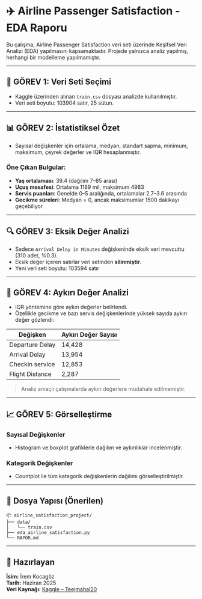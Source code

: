 
# ✈️ Airline Passenger Satisfaction - EDA Raporu

Bu çalışma, Airline Passenger Satisfaction veri seti üzerinde Keşifsel Veri Analizi (EDA) yapılmasını kapsamaktadır. Projede yalnızca analiz yapılmış, herhangi bir modelleme yapılmamıştır.

---

## 📌 GÖREV 1: Veri Seti Seçimi

- Kaggle üzerinden alınan `train.csv` dosyası analizde kullanılmıştır.
- Veri seti boyutu: 103904 satır, 25 sütun.

---

## 📊 GÖREV 2: İstatistiksel Özet

- Sayısal değişkenler için ortalama, medyan, standart sapma, minimum, maksimum, çeyrek değerler ve IQR hesaplanmıştır.

### Öne Çıkan Bulgular:

- **Yaş ortalaması**: 39.4 (dağılım 7–85 arası)
- **Uçuş mesafesi**: Ortalama 1189 mil, maksimum 4983
- **Servis puanları**: Genelde 0–5 aralığında, ortalamalar 2.7–3.6 arasında
- **Gecikme süreleri**: Medyan = 0, ancak maksimumlar 1500 dakikayı geçebiliyor

---

## 🔍 GÖREV 3: Eksik Değer Analizi

- Sadece `Arrival Delay in Minutes` değişkeninde eksik veri mevcuttu (310 adet, %0.3).
- Eksik değer içeren satırlar veri setinden **silinmiştir**.
- Yeni veri seti boyutu: 103594 satır

---

## 🚨 GÖREV 4: Aykırı Değer Analizi

- IQR yöntemine göre aykırı değerler belirlendi.
- Özellikle gecikme ve bazı servis değişkenlerinde yüksek sayıda aykırı değer gözlendi:

| Değişken                    | Aykırı Değer Sayısı |
|-----------------------------|---------------------|
| Departure Delay             | 14,428              |
| Arrival Delay               | 13,954              |
| Checkin service             | 12,853              |
| Flight Distance             | 2,287               |

> Analiz amaçlı çalışmalarda aykırı değerlere müdahale edilmemiştir.

---

## 📈 GÖREV 5: Görselleştirme

### Sayısal Değişkenler
- Histogram ve boxplot grafiklerle dağılım ve aykırılıklar incelenmiştir.

### Kategorik Değişkenler
- Countplot ile tüm kategorik değişkenlerin dağılımı görselleştirilmiştir.

---

## 📁 Dosya Yapısı (Önerilen)

```
📦 airline_satisfaction_project/
├── data/
│   └── train.csv
├── eda_airline_satisfaction.py
└── RAPOR.md
```

---

## 👤 Hazırlayan

**İsim:** İrem Kocagöz  
**Tarih:** Haziran 2025  
**Veri Kaynağı:** [Kaggle – Teejmahal20](https://www.kaggle.com/datasets/teejmahal20/airline-passenger-satisfaction)
